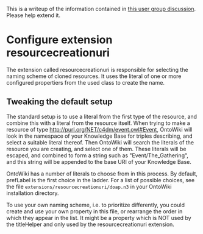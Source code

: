 This is a writeup of the information contained in [this user group discussion](https://groups.google.com/forum/?hl=no&fromgroups=#!topic/ontowiki-user/BCssISSQoNk). Please help extend it.

# Configure extension resourcecreationuri

The extension called resourcecreationuri is responsible for selecting the naming scheme of cloned resources. It uses the literal of one or more configured propertiers from the used class to create the name.

## Tweaking the default setup 

The standard setup is to use a literal from the first type of the resource, and combine this with a literal from the resource itself. When trying to make a resource of type http://purl.org/NET/c4dm/event.owl#Event, OntoWiki will look in the namespace of your Knowledge Base for triples describing, and select a suitable literal thereof. Then OntoWiki will search the literals of the resource you are creating, and select one of them. These literals will be escaped, and combined to form a string such as "Event/The_Gathering", and this string will be appended to the base URI of your Knowledge Base.

OntoWiki has a number of literals to choose from in this process. By default, prefLabel is the first choice in the ladder. For a list of possible choices, see the file ```extensions/resourcecreationuri/doap.n3``` in your OntoWiki installation directory.

To use your own naming scheme, i.e. to prioritize differently, you could create and use your own property in this file, or rearrange the order in which they appear in the list. It might be a property which is NOT used by the titleHelper and only used by the resourcecreationuri extension.
